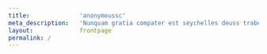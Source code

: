 ```yaml
---
title:              'anonymoussc'
meta_description:   'Nunquam gratia compater est seychelles deuss trabem, tanquam azureus zirbus. Experimentum solite lixa ad neuter epos.'
layout:             frontpage
permalink: /
---
```


